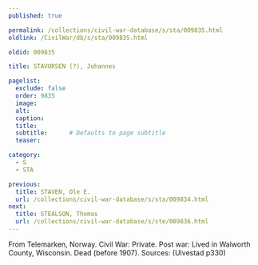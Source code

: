 ```yaml
---
published: true

permalink: /collections/civil-war-database/s/sta/009835.html
oldlink: /CivilWar/db/s/sta/009835.html

oldid: 009835

title: STAVORSEN (?), Johannes

pagelist:
  exclude: false
  order: 9835
  image: 
  alt:
  caption:
  title:
  subtitle:      # Defaults to page subtitle
  teaser:

category: 
  - S 
  - STA

previous:
  title: STAVEN, Ole E.
  url: /collections/civil-war-database/s/sta/009834.html  
next:
  title: STEALSON, Thomas
  url: /collections/civil-war-database/s/ste/009836.html   
---
```

From Telemarken, Norway. Civil War: Private. Post war: Lived in Walworth County, Wisconsin. Dead (before 1907). Sources: (Ulvestad p330)
